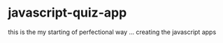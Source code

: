 # javascript-quiz-app
this is the my starting of perfectional way ... creating the javascript apps 

